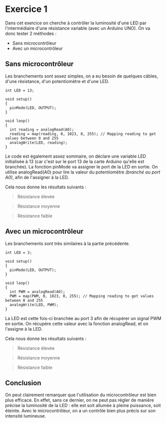 # Exercice 1

Dans cet exercice on cherche à contrôler la luminosité d'une LED par l'intermédiaire d'une résistance variable (avec un Arduino UNO). On va donc tester 2 méthodes :

 - Sans microcontrôleur
 - Avec un microcontrôleur

## Sans microcontrôleur

Les branchements sont assez simples, on a eu besoin de quelques câbles, d'une résistance, d'un potentiomètre et d'une LED.


    int LED = 13;
    
    void setup()
    {
      pinMode(LED, OUTPUT);
    }
    
    void loop()
    {
      int reading = analogRead(A0);
      reading = map(reading, 0, 1023, 0, 255); // Mapping reading to get values between 0 and 255
      analogWrite(LED, reading);
    }
Le code est également assez sommaire, on déclare une variable LED initialisée à 13 (car c'est sur le port 13 de la carte Arduino qu'elle est branchée). La fonction pinMode va assigner le port de la LED en sortie.
On utilise analogRead(A0) pour lire la valeur du potentiomètre *(branché au port A0)*, afin de l'assigner à la LED.

Cela nous donne les résultats suivants : 

> Résistance élevée

> Résistance moyenne

> Résistance faible

## Avec un microcontrôleur

Les branchements sont très similaires à la partie précédente.

    int LED = 3;
    
    void setup()
    {
      pinMode(LED, OUTPUT);
    }
    
    void loop()
    {
      int PWM = analogRead(A0);
      PWM = map(PWM, 0, 1023, 0, 255); // Mapping reading to get values between 0 and 255
      analogWrite(LED, PWM);
    }

La LED est cette fois-ci branchée au port 3 afin de récupérer un signal PWM en sortie. On récupère cette valeur avec la fonction analogRead, et on l'assigne à la LED.

Cela nous donne les résultats suivants : 
 
> Résistance élevée

> Résistance moyenne

> Résistance faible

## Conclusion
On peut clairement remarquer que l'utilisation du microcontrôleur est bien plus efficace. En effet, sans ce dernier, on ne peut pas régler de manière précise la luminosité de la LED : elle est soit allumée à pleine puissance, soit éteinte. Avec le microcontrôleur, on a un contrôle bien plus précis sur son intensité lumineuse.

